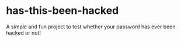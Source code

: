 # has-this-been-hacked
A simple and fun project to test whether your password has ever been hacked or not!
